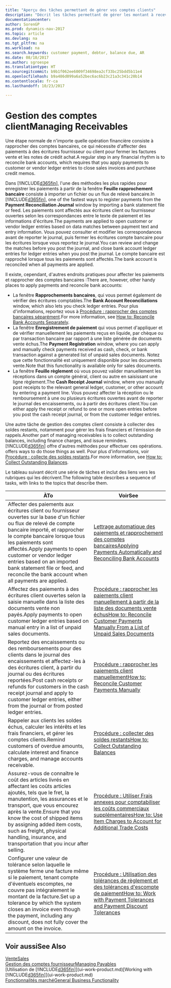 ```yaml
---
title: "Aperçu des tâches permettant de gérer vos comptes clients"
description: "Décrit les tâches permettant de gérer les montant à recevoir et d'affecter les paiements aux écritures client ou fournisseur."
documentationcenter: 
author: SorenGP
ms.prod: dynamics-nav-2017
ms.topic: article
ms.devlang: na
ms.tgt_pltfrm: na
ms.workload: na
ms.search.keywords: customer payment, debtor, balance due, AR
ms.date: 08/10/2017
ms.author: sgroespe
ms.translationtype: HT
ms.sourcegitcommit: b9b1f062ee6009f34698ea2cf33bc25bdd5b11e4
ms.openlocfilehash: b9a486d099a6a52bec6ac6b23c21a3c341c20b14
ms.contentlocale: fr-ca
ms.lasthandoff: 10/23/2017

---
```

# <a name="managing-receivables"></a><span data-ttu-id="0ef7d-103">Gestion des comptes client</span><span class="sxs-lookup"><span data-stu-id="0ef7d-103">Managing Receivables</span></span>
<span data-ttu-id="0ef7d-104">Une étape normale de n'importe quelle opération financière consiste à rapprocher des comptes bancaires, ce qui nécessite d'affecter des paiements à des écritures fournisseur ou client pour fermer les factures vente et les notes de crédit achat.</span><span class="sxs-lookup"><span data-stu-id="0ef7d-104">A regular step in any financial rhythm is to reconcile bank accounts, which requires that you apply payments to customer or vendor ledger entries to close sales invoices and purchase credit memos.</span></span>  

<span data-ttu-id="0ef7d-105">Dans [!INCLUDE[d365fin](includes/d365fin_md.md)], l'une des méthodes les plus rapides pour enregistrer les paiements à partir de la fenêtre **Feuille rapprochement bancaire** consiste à importer un fichier ou un flux de relevé bancaire.</span><span class="sxs-lookup"><span data-stu-id="0ef7d-105">In [!INCLUDE[d365fin](includes/d365fin_md.md)], one of the fastest ways to register payments from the **Payment Reconciliation Journal** window by importing a bank statement file or feed.</span></span> <span data-ttu-id="0ef7d-106">Les paiements sont affectés aux écritures client ou fournisseur ouvertes selon les correspondances entre le texte de paiement et les informations d'écriture.</span><span class="sxs-lookup"><span data-stu-id="0ef7d-106">The payments are applied to open customer or vendor ledger entries based on data matches between payment text and entry information.</span></span> <span data-ttu-id="0ef7d-107">Vous pouvez consulter et modifier les correspondances avant de reporter le journal, puis fermer les écritures compte bancaire pour les écritures lorsque vous reportez le journal.</span><span class="sxs-lookup"><span data-stu-id="0ef7d-107">You can review and change the matches before you post the journal, and close bank account ledger entries for ledger entries when you post the journal.</span></span> <span data-ttu-id="0ef7d-108">Le compte bancaire est rapproché lorsque tous les paiements sont affectés.</span><span class="sxs-lookup"><span data-stu-id="0ef7d-108">The bank account is reconciled when all payments are applied.</span></span>

<span data-ttu-id="0ef7d-109">Il existe, cependant, d'autres endroits pratiques pour affecter les paiements et rapprocher des comptes bancaires :</span><span class="sxs-lookup"><span data-stu-id="0ef7d-109">There are, however, other handy places to apply payments and reconcile bank accounts:</span></span>  

* <span data-ttu-id="0ef7d-110">La fenêtre **Rapprochements bancaires**, qui vous permet également de vérifier des écritures comptables.</span><span class="sxs-lookup"><span data-stu-id="0ef7d-110">The **Bank Account Reconciliations** window, which also lets you check ledger entries.</span></span> <span data-ttu-id="0ef7d-111">Pour plus d'informations, reportez vous à [Procédure : rapprocher des comptes bancaires séparément](bank-how-reconcile-bank-accounts-separately.md).</span><span class="sxs-lookup"><span data-stu-id="0ef7d-111">For more information, see [How to: Reconcile Bank Accounts Separately](bank-how-reconcile-bank-accounts-separately.md).</span></span>  
* <span data-ttu-id="0ef7d-112">La fenêtre **Enregistrement de paiement** qui vous permet d'appliquer et de vérifier manuellement les paiements reçus en liquide, par chèque ou par transaction bancaire par rapport à une liste générée de documents vente échus.</span><span class="sxs-lookup"><span data-stu-id="0ef7d-112">The **Payment Registration** window, where you can apply and manually check payments received as cash, check, or bank transaction against a generated list of unpaid sales documents.</span></span> <span data-ttu-id="0ef7d-113">Notez que cette fonctionnalité est uniquement disponible pour les documents vente.</span><span class="sxs-lookup"><span data-stu-id="0ef7d-113">Note that this functionality is available only for sales documents.</span></span>  
* <span data-ttu-id="0ef7d-114">La fenêtre **Feuille règlement** où vous pouvez valider manuellement les réceptions dans un compte général, client ou autre en saisissant une ligne règlement.</span><span class="sxs-lookup"><span data-stu-id="0ef7d-114">The **Cash Receipt Journal** window, where you manually post receipts to the relevant general ledger, customer, or other account by entering a payment line.</span></span> <span data-ttu-id="0ef7d-115">Vous pouvez affecter la réception ou le remboursement à une ou plusieurs écritures ouvertes avant de reporter le journal des encaissements, ou à partir des écritures client.</span><span class="sxs-lookup"><span data-stu-id="0ef7d-115">You can either apply the receipt or refund to one or more open entries before you post the cash receipt journal, or from the customer ledger entries.</span></span>  

<span data-ttu-id="0ef7d-116">Une autre tâche de gestion des comptes client consiste à collecter des soldes restants, notamment pour gérer les frais financiers et l'émission de rappels.</span><span class="sxs-lookup"><span data-stu-id="0ef7d-116">Another part of managing receivables is to collect outstanding balances, including finance charges, and issue reminders.</span></span> [!INCLUDE[d365fin](includes/d365fin_md.md)]<span data-ttu-id="0ef7d-117"> offre d'autres méthodes pour effectuer ces opérations.</span><span class="sxs-lookup"><span data-stu-id="0ef7d-117"> offers ways to do those things as well.</span></span> <span data-ttu-id="0ef7d-118">Pour plus d'informations, voir [Procédure : collecte des soldes restants](receivables-collect-outstanding-balances.md).</span><span class="sxs-lookup"><span data-stu-id="0ef7d-118">For more information, see [How to: Collect Outstanding Balances](receivables-collect-outstanding-balances.md).</span></span>  

<span data-ttu-id="0ef7d-119">Le tableau suivant décrit une série de tâches et inclut des liens vers les rubriques qui les décrivent.</span><span class="sxs-lookup"><span data-stu-id="0ef7d-119">The following table describes a sequence of tasks, with links to the topics that describe them.</span></span>  

| <span data-ttu-id="0ef7d-120">À</span><span class="sxs-lookup"><span data-stu-id="0ef7d-120">To</span></span> | <span data-ttu-id="0ef7d-121">Voir</span><span class="sxs-lookup"><span data-stu-id="0ef7d-121">See</span></span> |
| --- | --- |
| <span data-ttu-id="0ef7d-122">Affecter des paiements aux écritures client ou fournisseur ouvertes sur la base d'un fichier ou flux de relevé de compte bancaire importé, et rapprocher le compte bancaire lorsque tous les paiements sont affectés.</span><span class="sxs-lookup"><span data-stu-id="0ef7d-122">Apply payments to open customer or vendor ledger entries based on an imported bank statement file or feed, and reconcile the bank account when all payments are applied.</span></span> |[<span data-ttu-id="0ef7d-123">Lettrage automatique des paiements et rapprochement des comptes bancaires</span><span class="sxs-lookup"><span data-stu-id="0ef7d-123">Applying Payments Automatically and Reconciling Bank Accounts</span></span>](receivables-apply-payments-auto-reconcile-bank-accounts.md) |
| <span data-ttu-id="0ef7d-124">Affectez des paiements à des écritures client ouvertes selon la saisie manuelle dans la liste des documents vente non payés.</span><span class="sxs-lookup"><span data-stu-id="0ef7d-124">Apply payments to open customer ledger entries based on manual entry in a list of unpaid sales documents.</span></span> |[<span data-ttu-id="0ef7d-125">Procédure : rapprocher les paiements client manuellement à partir de la liste des documents vente échus</span><span class="sxs-lookup"><span data-stu-id="0ef7d-125">How to: Reconcile Customer Payments Manually From a List of Unpaid Sales Documents</span></span>](receivables-how-reconcile-customer-payments-list-unpaid-sales-documents.md) |
| <span data-ttu-id="0ef7d-126">Reportez des encaissements ou des remboursements pour des clients dans le journal des encaissements et affectez-les à des écritures client, à partir du journal ou des écritures reportées.</span><span class="sxs-lookup"><span data-stu-id="0ef7d-126">Post cash receipts or refunds for customers in the cash receipt journal and apply to customer ledger entries, either from the journal or from posted ledger entries.</span></span> |[<span data-ttu-id="0ef7d-127">Procédure : rapprocher les paiements client manuellement</span><span class="sxs-lookup"><span data-stu-id="0ef7d-127">How to: Reconcile Customer Payments Manually</span></span>](receivables-how-apply-sales-transactions-manually.md) |
| <span data-ttu-id="0ef7d-128">Rappeler aux clients les soldes échus, calculer les intérêts et les frais financiers, et gérer les comptes clients.</span><span class="sxs-lookup"><span data-stu-id="0ef7d-128">Remind customers of overdue amounts, calculate interest and finance charges, and manage accounts receivable.</span></span> |[<span data-ttu-id="0ef7d-129">Procédure : collecter des soldes restants</span><span class="sxs-lookup"><span data-stu-id="0ef7d-129">How to: Collect Outstanding Balances</span></span>](receivables-collect-outstanding-balances.md) |
|<span data-ttu-id="0ef7d-130">Assurez-vous de connaître le coût des articles livrés en affectant les coûts articles ajoutés, tels que le fret, la manutention, les assurances et le transport, que vous encourez après la vente.</span><span class="sxs-lookup"><span data-stu-id="0ef7d-130">Ensure that you know the cost of shipped items by assigning added item costs, such as freight, physical handling, insurance, and transportation that you incur after selling.</span></span>|[<span data-ttu-id="0ef7d-131">Procédure : Utiliser Frais annexes pour comptabiliser les coûts commerciaux supplémentaires</span><span class="sxs-lookup"><span data-stu-id="0ef7d-131">How to: Use Item Charges to Account for Additional Trade Costs</span></span>](payables-how-assign-item-charges.md)|
|<span data-ttu-id="0ef7d-132">Configurer une valeur de tolérance selon laquelle le système ferme une facture même si le paiement, tenant compte d'éventuels escomptes, ne couvre pas intégralement le montant de la facture.</span><span class="sxs-lookup"><span data-stu-id="0ef7d-132">Set up a tolerance by which the system closes an invoice even though the payment, including any discount, does not fully cover the amount on the invoice.</span></span>|[<span data-ttu-id="0ef7d-133">Procédure : Utilisation des tolérances de règlement et des tolérances d'escompte de paiement</span><span class="sxs-lookup"><span data-stu-id="0ef7d-133">How to: Work with Payment Tolerances and Payment Discount Tolerances</span></span>](finance-payment-tolerance-and-payment-discount-tolerance.md)|
## <a name="see-also"></a><span data-ttu-id="0ef7d-134">Voir aussi</span><span class="sxs-lookup"><span data-stu-id="0ef7d-134">See Also</span></span>
[<span data-ttu-id="0ef7d-135">Vente</span><span class="sxs-lookup"><span data-stu-id="0ef7d-135">Sales</span></span>](sales-manage-sales.md)  
[<span data-ttu-id="0ef7d-136">Gestion des comptes fournisseur</span><span class="sxs-lookup"><span data-stu-id="0ef7d-136">Managing Payables</span></span>](payables-manage-payables.md)  
<span data-ttu-id="0ef7d-137">[Utilisation de [!INCLUDE[d365fin](includes/d365fin_md.md)]](ui-work-product.md)</span><span class="sxs-lookup"><span data-stu-id="0ef7d-137">[Working with [!INCLUDE[d365fin](includes/d365fin_md.md)]](ui-work-product.md)</span></span>  
[<span data-ttu-id="0ef7d-138">Fonctionnalités marché</span><span class="sxs-lookup"><span data-stu-id="0ef7d-138">General Business Functionality</span></span>](ui-across-business-areas.md)

